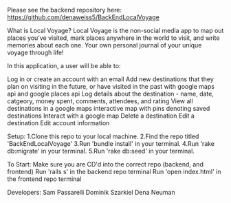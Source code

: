 Please see the backend repository here: https://github.com/denaweiss5/BackEndLocalVoyage

What is Local Voyage?
Local Voyage is the non-social media app to map out places you've visited, mark places anywhere in the world to visit, and write memories about each one. Your own personal journal of your unique voyage through life!

In this application, a user will be able to:

Log in or create an account with an email
Add new destinations that they plan on visiting in the future, or have visited in the past with google maps api and google places api
Log details about the destination - name, date, catgeory, money spent, comments, attendees, and rating
View all destinations in a google maps interactive map with pins denoting saved destinations
Interact with a google map
Delete a destination
Edit a destination 
Edit account information 


Setup:
1.Clone this repo to your local machine.
2.Find the repo titled 'BackEndLocalVoyage'
3.Run 'bundle install' in your terminal.
4.Run 'rake db:migrate' in your terminal.
5.Run 'rake db:seed' in your terminal.


To Start:
Make sure you are CD'd into the correct repo (backend, and frontend)
Run 'rails s' in the backend repo terminal
Run 'open index.html' in the frontend repo terminal


Developers:
Sam Passarelli
Dominik Szarkiel
Dena Neuman

